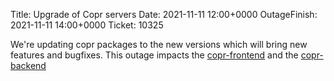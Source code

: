 Title: Upgrade of Copr servers
Date: 2021-11-11 12:00+0000
OutageFinish: 2021-11-11 14:00+0000
Ticket: 10325

We're updating copr packages to the new versions which will bring new
features and bugfixes. This outage impacts the [copr-frontend](https://copr.fedorainfracloud.org)
and the [copr-backend](https://copr-be.cloud.fedoraproject.org/)
